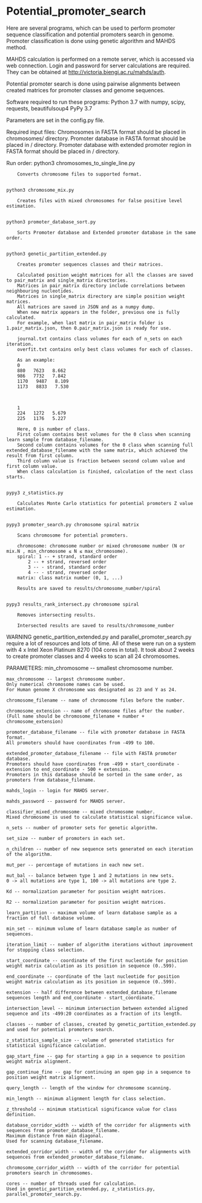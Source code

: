 # Potential_promoter_search
Here are several programs, which can be used to perform promoter sequence classification and potential promoters search in genome.
Promoter classification is done using genetic algorithm and MAHDS method.

MAHDS calculation is performed on a remote server, which is accessed via web connection.
Login and password for server calculations are required. They can be obtained at http://victoria.biengi.ac.ru/mahds/auth.

Potential promoter search is done using pairwise alignments between created matrices for promoter classes and genome sequences.

Software required to run these programs:
	Python 3.7 with numpy, scipy, requests, beautifulsoup4
	PyPy 3.7

Parameters are set in the config.py file.

Required input files:
	Chromosomes in FASTA format should be placed in chromosomes/ directory.
	Promoter database in FASTA format should be placed in / directory.
	Promoter database with extended promoter region in FASTA format should be placed in / directory.

Run order:
	python3 chromosomes_to_single_line.py

		Converts chromosome files to supported format.


	python3 chromosome_mix.py

		Creates files with mixed chromosomes for false positive level estimation.


	python3 promoter_database_sort.py

		Sorts Promoter database and Extended promoter database in the same order.


	python3 genetic_partition_extended.py

		Creates promoter sequences classes and their matrices.
		
		Calculated position weight matrices for all the classes are saved to pair_matrix and single_matrix directories. 
		Matrices in pair_matrix directory include correlations between neighbouring nucleotides. 
		Matrices in single_matrix directory are simple position weight matrices. 
		All matrices are saved in JSON and as a numpy dump. 
		When new matrix appears in the folder, previous one is fully calculated. 
		For example, when last matrix in pair_matrix folder is 1.pair_matrix.json, then 0.pair_matrix.json is ready for use.

		journal.txt contains class volumes for each of n_sets on each iteration.
		overfit.txt contains only best class volumes for each of classes. 

		As an example:
		0
		880   7623   8.662
		986   7732   7.842
		1170   9487   8.109
		1173   8833   7.530



		1
		224   1272   5.679
		225   1176   5.227

		Here, 0 is number of class. 
		First column contains best volumes for the 0 class when scanning learn sample from database_filename. 
		Second column contains volumes for the 0 class when scanning full extended_database_filename with the same matrix, which achieved the result from first column. 
		Third column value is fraction between second column value and first column value. 
		When class calculation is finished, calculation of the next class starts.


	pypy3 z_statistics.py

		Calculates Monte Carlo statistics for potential promoters Z value estimation.


	pypy3 promoter_search.py chromosome spiral matrix

		Scans chromosome for potential promoters.

		chromosome: chromosome number or mixed chromosome number (N or mix.N , min_chromosome ≤ N ≤ max_chromosome).
		spiral: 1 -- + strand, standard order
			2 -- + strand, reversed order
			3 -- - strand, standard order
			4 -- - strand, reversed order
		matrix: class matrix number (0, 1, ...)

		Results are saved to results/chromosome_number/spiral


	pypy3 results_rank_intersect.py chromosome spiral

		Removes intersecting results.
		
		Intersected results are saved to results/chromosome_number


WARNING
	genetic_partition_extended.py and parallel_promoter_search.py require a lot of resources and lots of time.
	All of these were run on a system with 4 x Intel Xeon Platinum 8270 (104 cores in total). 
	It took about 2 weeks to create promoter classes and 4 weeks to scan all 24 chromosomes.



PARAMETERS:
	min_chromosome -- smallest chromosome number.

	max_chromosome -- largest chromosome number. 
	Only numerical chromosome names can be used. 
	For Human genome X chromosome was designated as 23 and Y as 24.

	chromosome_filename -- name of chromosome files before the number.

	chromosome_extension -- name of chromosome files after the number. 
	(Full name should be chromosome_filename + number + chromosome_extension)

	promoter_database_filename -- file with promoter database in FASTA format. 
	All promoters should have coordinates from -499 to 100.

	extended_promoter_database_filename -- file with FASTA promoter database. 
	Promoters should have coordinates from -499 + start_coordinate - extension to end_coordinate - 500 + extension. 
	Promoters in this database should be sorted in the same order, as promoters from database_filename.

	mahds_login -- login for MAHDS server.

	mahds_password -- password for MAHDS server.

	classifier_mixed_chromosome -- mixed chromosome number. 
	Mixed chromosome is used to calculate statistical significance value. 

	n_sets -- number of promoter sets for genetic algorithm.

	set_size -- number of promoters in each set.

	n_children -- number of new sequence sets generated on each iteration of the algorithm.

	mut_per -- percentage of mutations in each new set.

	mut_bal -- balance between type 1 and 2 mutations in new sets. 
	0 -> all mutations are type 1, 100 -> all mutations are type 2.

	Kd -- normalization parameter for position weight matrices.

	R2 -- normalization parameter for position weight matrices.

	learn_partition -- maximum volume of learn database sample as a fraction of full database volume.

	min_set -- minimum volume of learn database sample as number of sequences.

	iteration_limit -- number of algorithm iterations without improvement for stopping class selection.

	start_coordinate -- coordinate of the first nucleotide for position weight matrix calculation as its position in sequence (0..599).

	end_coordinate -- coordinate of the last nucleotide for position weight matrix calculation as its position in sequence (0..599).

	extension -- half difference between extended_database_filename sequences length and end_coordinate - start_coordinate.

	intersection_level -- minimum intersection between extended aligned sequence and its -499:20 coordinates as a fraction of its length.

	classes -- number of classes, created by genetic_partition_extended.py and used for potential promoters search.

	z_statistics_sample_size -- volume of generated statistics for statistical significance calculation.

	gap_start_fine -- gap for starting a gap in a sequence to position weight matrix alignment.

	gap_continue_fine -- gap for continuing an open gap in a sequence to position weight matrix alignment.

	query_length -- length of the window for chromosome scanning.

	min_length -- minimum alignment length for class selection.

	z_threshold -- minimum statistical significance value for class definition.

	database_corridor_width -- width of the corridor for alignments with sequences from promoter_database_filename. 
	Maximum distance from main diagonal. 
	Used for scanning database_filename.

	extended_corridor_width -- width of the corridor for alignments with sequences from extended_promoter_database_filename.

	chromosome_corridor_width -- width of the corridor for potential promoters search in chromosomes.

	cores -- number of threads used for calculation.
	Used in genetic_partition_extended.py, z_statistics.py, parallel_promoter_search.py.
